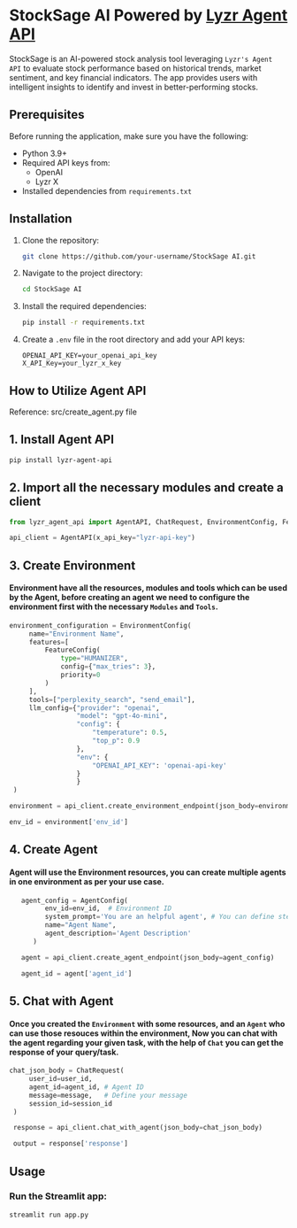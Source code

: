 # StockSage AI Powered by [Lyzr Agent API](https://agent.api.lyzr.app/docs#overview) 

StockSage is an AI-powered stock analysis tool leveraging `Lyzr's Agent API` to evaluate stock performance based on historical trends, market sentiment, and key financial indicators. The app provides users with intelligent insights to identify and invest in better-performing stocks.

## Prerequisites

Before running the application, make sure you have the following:

- Python 3.9+
- Required API keys from:
  - OpenAI
  - Lyzr X
- Installed dependencies from `requirements.txt`

## Installation

1. Clone the repository:
   ```bash
   git clone https://github.com/your-username/StockSage AI.git
   ```

2. Navigate to the project directory:
   ```bash
   cd StockSage AI
   ```

3. Install the required dependencies:
   ```bash
   pip install -r requirements.txt
   ```

4. Create a `.env` file in the root directory and add your API keys:
   ```
   OPENAI_API_KEY=your_openai_api_key
   X_API_Key=your_lyzr_x_key
   ```

## How to Utilize Agent API 
Reference: src/create_agent.py file

## 1. Install Agent API
   ```bash
   pip install lyzr-agent-api
   ```

## 2. Import all the necessary modules and create a client
   ```python
   from lyzr_agent_api import AgentAPI, ChatRequest, EnvironmentConfig, FeatureConfig, AgentConfig

   api_client = AgentAPI(x_api_key="lyzr-api-key")
   ```

## 3. Create Environment
#### Environment have all the resources, modules and tools which can be used by the Agent, before creating an agent we need to configure the environment first with the necessary `Modules` and `Tools`.

   ```python
   environment_configuration = EnvironmentConfig(
        name="Environment Name",
        features=[
            FeatureConfig(
                type="HUMANIZER",  
                config={"max_tries": 3},
                priority=0
            )
        ],
        tools=["perplexity_search", "send_email"],
        llm_config={"provider": "openai",
                    "model": "gpt-4o-mini",
                    "config": {
                        "temperature": 0.5,
                        "top_p": 0.9
                    },
                    "env": {
                        "OPENAI_API_KEY": 'openai-api-key'
                    }
                    }
    )

   environment = api_client.create_environment_endpoint(json_body=environment_configuration)

   env_id = environment['env_id']
   ```

## 4. Create Agent
#### Agent will use the Environment resources, you can create multiple agents in one environment as per your use case.
   ```python
      agent_config = AgentConfig(
            env_id=env_id,  # Environment ID
            system_prompt='You are an helpful agent', # You can define step by step approach for the task/processes.
            name="Agent Name",
            agent_description='Agent Description'
         )

      agent = api_client.create_agent_endpoint(json_body=agent_config)

      agent_id = agent['agent_id']
   ```

## 5. Chat with Agent
#### Once you created the `Environment` with some resources, and an `Agent` who can use those resouces within the environment, Now you can chat with the agent regarding your given task, with the help of `Chat` you can get the response of your query/task.

   ```python
   chat_json_body = ChatRequest(
        user_id=user_id, 
        agent_id=agent_id, # Agent ID
        message=message,   # Define your message
        session_id=session_id
    )

    response = api_client.chat_with_agent(json_body=chat_json_body)

    output = response['response']
   ```

## Usage

### Run the Streamlit app:
   ```bash
   streamlit run app.py
   ```